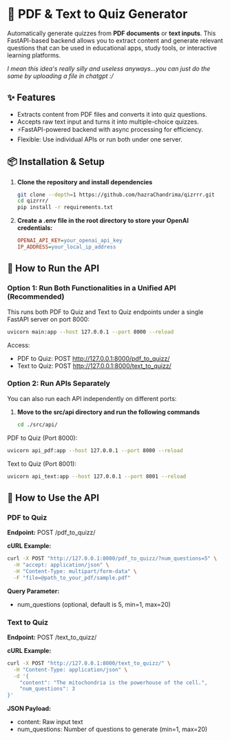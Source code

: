 # 📄 PDF & Text to Quiz Generator

Automatically generate quizzes from **PDF documents** or **text inputs**. This FastAPI-based backend allows you to extract content and generate relevant questions that can be used in educational apps, study tools, or interactive learning platforms.

_I mean this idea's really silly and useless anyways...you can just do the same by uploading a file in chatgpt :/_

## ✨ Features

- Extracts content from PDF files and converts it into quiz questions.
- Accepts raw text input and turns it into multiple-choice quizzes.
- ⚡FastAPI-powered backend with async processing for efficiency.
- Flexible: Use individual APIs or run both under one server.


## 📦 Installation & Setup

1. **Clone the repository and install dependencies**
   ```bash
   git clone --depth=1 https://github.com/hazraChandrima/qizrrr.git
   cd qizrrr/
   pip install -r requirements.txt
   ```

2. **Create a .env file in the root directory to store your OpenAI credentials:**
   ```ini
   OPENAI_API_KEY=your_openai_api_key
   IP_ADDRESS=your_local_ip_address
   ```


## 🚀 How to Run the API

### Option 1: Run Both Functionalities in a Unified API (Recommended)
This runs both PDF to Quiz and Text to Quiz endpoints under a single FastAPI server on port 8000:

```bash
uvicorn main:app --host 127.0.0.1 --port 8000 --reload
```

Access:
- PDF to Quiz: POST http://127.0.0.1:8000/pdf_to_quizz/
- Text to Quiz: POST http://127.0.0.1:8000/text_to_quizz/



### Option 2: Run APIs Separately
You can also run each API independently on different ports:


1. **Move to the src/api directory and run the following commands**
   ```bash
   cd ./src/api/
   ```


PDF to Quiz (Port 8000):
```bash
uvicorn api_pdf:app --host 127.0.0.1 --port 8000 --reload
```

Text to Quiz (Port 8001):
```bash
uvicorn api_text:app --host 127.0.0.1 --port 8001 --reload
```


## 🧪 How to Use the API

### PDF to Quiz
**Endpoint:**
POST /pdf_to_quizz/

**cURL Example:**
```bash
curl -X POST "http://127.0.0.1:8000/pdf_to_quizz/?num_questions=5" \
  -H "accept: application/json" \
  -H "Content-Type: multipart/form-data" \
  -F "file=@path_to_your_pdf/sample.pdf"
```

**Query Parameter:**
- num_questions (optional, default is 5, min=1, max=20)

### Text to Quiz
**Endpoint:**
POST /text_to_quizz/

**cURL Example:**
```bash
curl -X POST "http://127.0.0.1:8000/text_to_quizz/" \
  -H "Content-Type: application/json" \
  -d '{
    "content": "The mitochondria is the powerhouse of the cell.",
    "num_questions": 3
}'
```

**JSON Payload:**
- content: Raw input text
- num_questions: Number of questions to generate (min=1, max=20)
